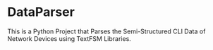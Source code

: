 # DataParser
This is a Python Project that Parses the Semi-Structured CLI Data of Network Devices using TextFSM Libraries.

